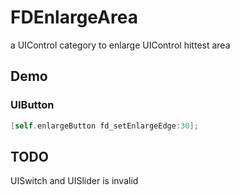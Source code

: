 # FDEnlargeArea
a UIControl category to enlarge UIControl hittest area

## Demo
### UIButton

~~~objective-c
[self.enlargeButton fd_setEnlargeEdge:30];
~~~

## TODO
UISwitch and UISlider is invalid








